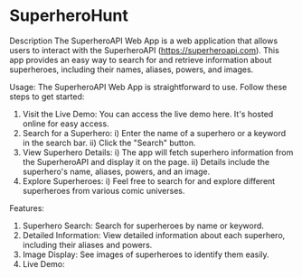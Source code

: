 # SuperheroHunt

Description
The SuperheroAPI Web App is a web application that allows users to interact with the SuperheroAPI (https://superheroapi.com). This app provides an easy way to search for and retrieve information about superheroes, including their names, aliases, powers, and images.

Usage:
The SuperheroAPI Web App is straightforward to use. Follow these steps to get started:

  1) Visit the Live Demo: You can access the live demo here. It's hosted online for easy access.
  2) Search for a Superhero:
     i)  Enter the name of a superhero or a keyword in the search bar.
     ii) Click the "Search" button.
  3) View Superhero Details:
     i)  The app will fetch superhero information from the SuperheroAPI and display it on the page.
     ii) Details include the superhero's name, aliases, powers, and an image.  
  4) Explore Superheroes:
     i) Feel free to search for and explore different superheroes from various comic universes.



Features:

  1) Superhero Search: Search for superheroes by name or keyword.
  2) Detailed Information: View detailed information about each superhero, including their aliases and powers.
  3) Image Display: See images of superheroes to identify them easily.
  4) Live Demo: 
